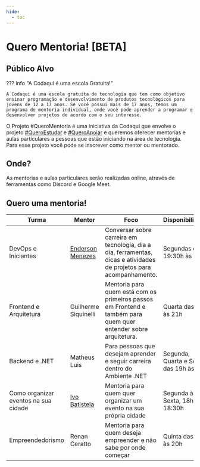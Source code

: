 ```yaml
---
hide:
  - toc
---
```


# Quero Mentoria! [BETA]

## Público Alvo

??? info "A Codaqui é uma escola Gratuita!"

    A Codaqui é uma escola gratuita de tecnologia que tem como objetivo ensinar programação e desenvolvimento de produtos tecnológicos para jovens de 12 a 17 anos. Se você possui mais de 17 anos, temos um programa de mentoria individual, onde você pode aprender a programar e desenvolver projetos de acordo com o seu interesse.

O Projeto #QueroMentoria é uma iniciativa da Codaqui que envolve o projeto [#QueroEstudar](estudar.md) e [#QueroApoiar](apoiar.md) e queremos oferecer mentorias e aulas particulares a pessoas que estão iniciando na área de tecnologia. Para esse projeto você pode se inscrever como mentor ou mentorado.

## Onde?

As mentorias e aulas particulares serão realizadas online, através de ferramentas como Discord e Google Meet.

## Quero uma mentoria!

<!-- Google Calendar Appointment Scheduling begin -->
<link href="https://calendar.google.com/calendar/scheduling-button-script.css" rel="stylesheet">
<script src="https://calendar.google.com/calendar/scheduling-button-script.js" async></script>
<script>
(function() {
  var target = document.currentScript;
  window.addEventListener('load', function() {
    calendar.schedulingButton.load({
      url: 'https://calendar.google.com/calendar/appointments/AcZssZ3ofYNXgj7RZo-JvhnBpBxo5kryoqul_raZzhg=?gv=true',
      color: '#33B679',
      label: 'Agendar um compromisso',
      target,
    });
  });
})();
</script>
<!-- end Google Calendar Appointment Scheduling -->

| Turma | Mentor | Foco | Disponibilidade |
| ----- | ------ | ---- | --------------- |
| DevOps e Iniciantes | [Enderson Menezes](https://www.enderson.dev) | Conversar sobre carreira em tecnologia, dia a dia, ferramentas, dicas e atividades de projetos para acompanhamento. | Segundas das 19:30h às 21h |
| Frontend e Arquitetura | Guilherme Siquinelli | Mentoria para quem está com os primeiros passos em Frontend e também para quem quer entender sobre arquitetura. | Quarta das 19h às 21h |
| Backend e .NET | Matheus Luis | Para pessoas que desejam aprender e seguir carreira dentro do Ambiente .NET | Segunda, Quarta e Sexta das 19h às 20h |
| Como organizar eventos na sua cidade | [Ivo Batistela](https://github.com/byivo) | Mentoria para quem quer organizar um evento na sua própria cidade | Segunda à Sexta, 18h às 18:30h |
| Empreendedorismo | Renan Ceratto | Mentoria para quem deseja empreender e não sabe por onde começar | Quinta das 19h às 20h |